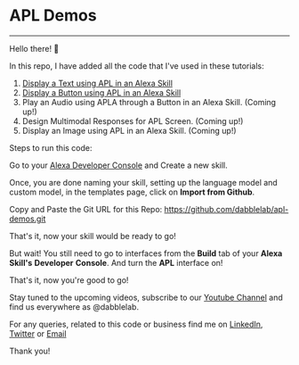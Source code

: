 # APL Demos

---

Hello there! 👋

In this repo, I have added all the code that I've used in these tutorials:

1. [Display a Text using APL in an Alexa Skill](https://youtu.be/0psR9juV4vI)
2. [Display a Button using APL in an Alexa Skill](https://youtu.be/mnBkPp0OX38)
3. Play an Audio using APLA through a Button in an Alexa Skill. (Coming up!)
4. Design Multimodal Responses for APL Screen. (Coming up!)
5. Display an Image using APL in an Alexa Skill. (Coming up!)

Steps to run this code:

Go to your [Alexa Developer Console](https://developer.amazon.com/alexa/console/ask) and Create a new skill. 

Once, you are done naming your skill, setting up the language model and custom model, in the templates page, click on **Import from Github**. 

Copy and Paste the Git URL for this Repo: https://github.com/dabblelab/apl-demos.git

That's it, now your skill would be ready to go!

But wait! You still need to go to interfaces from the **Build** tab of your **Alexa** **Skill's** **Developer** **Console**. And turn the **APL** interface on!

That's it, now you're good to go!

Stay tuned to the upcoming videos, subscribe to our [Youtube Channel](https://www.youtube.com/dabblelab) and find us everywhere as @dabblelab.

For any queries, related to this code or business find me on [LinkedIn](https://www.linkedin.com/in/sohini-pattanayak-she-her-259b92117/), [Twitter](https://twitter.com/TheSohini) or [Email](mailto:sohini@dabblelab.com) 

Thank you!